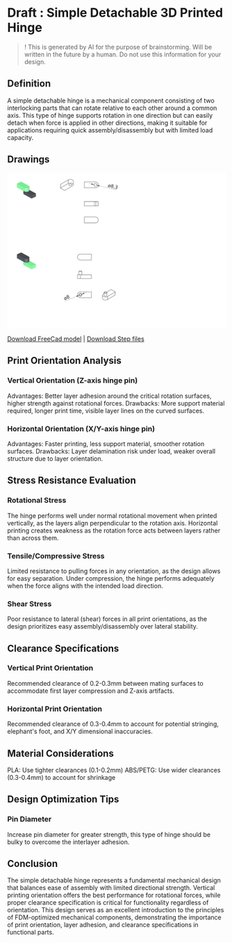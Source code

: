 # Draft : Simple Detachable 3D Printed Hinge
> ! This is generated by AI for the purpose of brainstorming. Will be written in the future by a human. Do not use this information for your design.

## Definition
A simple detachable hinge is a mechanical component consisting of two interlocking parts that can rotate relative to each other around a common axis. This type of hinge supports rotation in one direction but can easily detach when force is applied in other directions, making it suitable for applications requiring quick assembly/disassembly but with limited load capacity.


## Drawings
![Drawing of a simple jointed rotation hinge](./hinge-rotation-simple.svg)

[Download FreeCad model](./hinge-rotation-simple.FCStd) | [Download Step files](./hinge-rotation-simple.step)

## Print Orientation Analysis
### Vertical Orientation (Z-axis hinge pin)
Advantages: Better layer adhesion around the critical rotation surfaces, higher strength against rotational forces.
Drawbacks: More support material required, longer print time, visible layer lines on the curved surfaces.
### Horizontal Orientation (X/Y-axis hinge pin)
Advantages: Faster printing, less support material, smoother rotation surfaces.
Drawbacks: Layer delamination risk under load, weaker overall structure due to layer orientation.
## Stress Resistance Evaluation
### Rotational Stress
The hinge performs well under normal rotational movement when printed vertically, as the layers align perpendicular to the rotation axis. Horizontal printing creates weakness as the rotation force acts between layers rather than across them.
### Tensile/Compressive Stress
Limited resistance to pulling forces in any orientation, as the design allows for easy separation. Under compression, the hinge performs adequately when the force aligns with the intended load direction.
### Shear Stress
Poor resistance to lateral (shear) forces in all print orientations, as the design prioritizes easy assembly/disassembly over lateral stability.
## Clearance Specifications
### Vertical Print Orientation
Recommended clearance of 0.2-0.3mm between mating surfaces to accommodate first layer compression and Z-axis artifacts.
### Horizontal Print Orientation
Recommended clearance of 0.3-0.4mm to account for potential stringing, elephant's foot, and X/Y dimensional inaccuracies.
## Material Considerations
PLA: Use tighter clearances (0.1-0.2mm)
ABS/PETG: Use wider clearances (0.3-0.4mm) to account for shrinkage
## Design Optimization Tips
### Pin Diameter
Increase pin diameter for greater strength, this type of hinge should be bulky to overcome the interlayer adhesion.
## Conclusion
The simple detachable hinge represents a fundamental mechanical design that balances ease of assembly with limited directional strength. Vertical printing orientation offers the best performance for rotational forces, while proper clearance specification is critical for functionality regardless of orientation. This design serves as an excellent introduction to the principles of FDM-optimized mechanical components, demonstrating the importance of print orientation, layer adhesion, and clearance specifications in functional parts.
